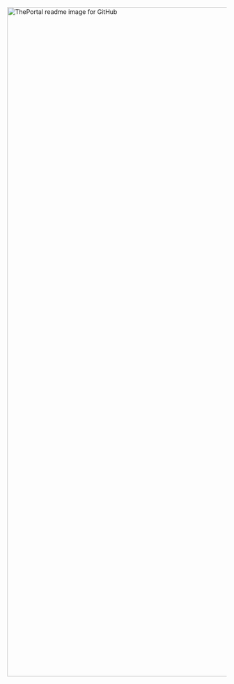 <img width="1024" height="1536" alt="ThePortal readme image for GitHub" src="https://github.com/user-attachments/assets/5dc31df9-7e41-45db-b7ae-debaf12f4153" />
